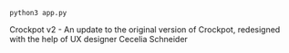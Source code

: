 `python3 app.py`

Crockpot v2 - An update to the original version of Crockpot, redesigned with the help of UX designer Cecelia Schneider